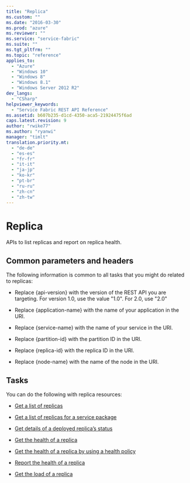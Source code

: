 ```yaml
---
title: "Replica"
ms.custom: ""
ms.date: "2016-03-30"
ms.prod: "azure"
ms.reviewer: ""
ms.service: "service-fabric"
ms.suite: ""
ms.tgt_pltfrm: ""
ms.topic: "reference"
applies_to: 
  - "Azure"
  - "Windows 10"
  - "Windows 8"
  - "Windows 8.1"
  - "Windows Server 2012 R2"
dev_langs: 
  - "CSharp"
helpviewer_keywords: 
  - "Service Fabric REST API Reference"
ms.assetid: b607b235-d1cd-4350-aca5-21924475f6ad
caps.latest.revision: 9
author: "rwike77"
ms.author: "ryanwi"
manager: "timlt"
translation.priority.mt: 
  - "de-de"
  - "es-es"
  - "fr-fr"
  - "it-it"
  - "ja-jp"
  - "ko-kr"
  - "pt-br"
  - "ru-ru"
  - "zh-cn"
  - "zh-tw"
---
```

# Replica
APIs to list replicas and report on replica health.  
  
##  <a name="bk_common"></a> Common parameters and headers  
 The following information is common to all tasks that you might do related to replicas:  
  
-   Replace {api-version} with the version of the REST API you are targeting. For version 1.0, use the value "1.0". For 2.0, use "2.0"  
  
-   Replace {application-name} with the name of your application in the URI.  
  
-   Replace {service-name} with the name of your service in the URI.  
  
-   Replace {partition-id} with the partition ID in the URI.  
  
-   Replace {replica-id} with the replica ID in the URI.  
  
-   Replace {node-name} with the name of the node in the URI.  
  
## Tasks  
 You can do the following with replica resources:  
  
-   [Get a list of replicas](get-a-list-of-replicas.md)  
  
-   [Get a list of replicas for a service package](get-a-list-of-replicas-for-a-service-package.md)  
  
-   [Get details of a deployed replica’s status](get-details-of-a-deployed-replica’s-status.md)  
  
-   [Get the health of a replica](get-the-health-of-a-replica.md)  
  
-   [Get the health of a replica by using a health policy](get-the-health-of-a-replica-by-using-a-health-policy.md)  
  
-   [Report the health of a replica](report-the-health-of-a-replica.md)  
  
-   [Get the load of a replica](get-the-load-of-a-replica.md)